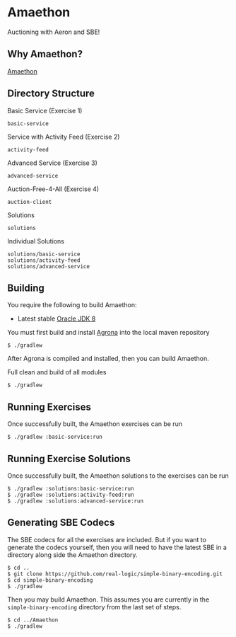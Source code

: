 Amaethon
========

Auctioning with Aeron and SBE!

Why Amaethon?
-------------

[Amaethon](http://en.wikipedia.org/wiki/Amaethon)

Directory Structure
-------------------

Basic Service (Exercise 1)

    basic-service

Service with Activity Feed (Exercise 2)

    activity-feed

Advanced Service (Exercise 3)

    advanced-service

Auction-Free-4-All (Exercise 4)

    auction-client

Solutions

    solutions

Individual Solutions

    solutions/basic-service
    solutions/activity-feed
    solutions/advanced-service

Building
--------

You require the following to build Amaethon:

* Latest stable [Oracle JDK 8](http://www.oracle.com/technetwork/java/)

You must first build and install [Agrona](https://github.com/real-logic/Agrona) into the local maven repository

    $ ./gradlew

After Agrona is compiled and installed, then you can build Amaethon.

Full clean and build of all modules

    $ ./gradlew
    
Running Exercises
-----------------

Once successfully built, the Amaethon exercises can be run

    $ ./gradlew :basic-service:run

Running Exercise Solutions
--------------------------

Once successfully built, the Amaethon solutions to the exercises can be run

    $ ./gradlew :solutions:basic-service:run
    $ ./gradlew :solutions:activity-feed:run
    $ ./gradlew :solutions:advanced-service:run

Generating SBE Codecs
---------------------

The SBE codecs for all the exercises are included. But if you want to generate the codecs yourself, then you will
need to have the latest SBE in a directory along side the Amaethon directory.

    $ cd ..
    $ git clone https://github.com/real-logic/simple-binary-encoding.git
    $ cd simple-binary-encoding
    $ ./gradlew

Then you may build Amaethon. This assumes you are currently in the `simple-binary-encoding` directory from
the last set of steps.

    $ cd ../Amaethon
    $ ./gradlew 
